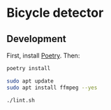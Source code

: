 # Bicycle detector

## Development

First, install [Poetry](https://python-poetry.org/). Then:

```bash
poetry install
```

```bash
sudo apt update
sudo apt install ffmpeg --yes
```

```bash
./lint.sh
```
